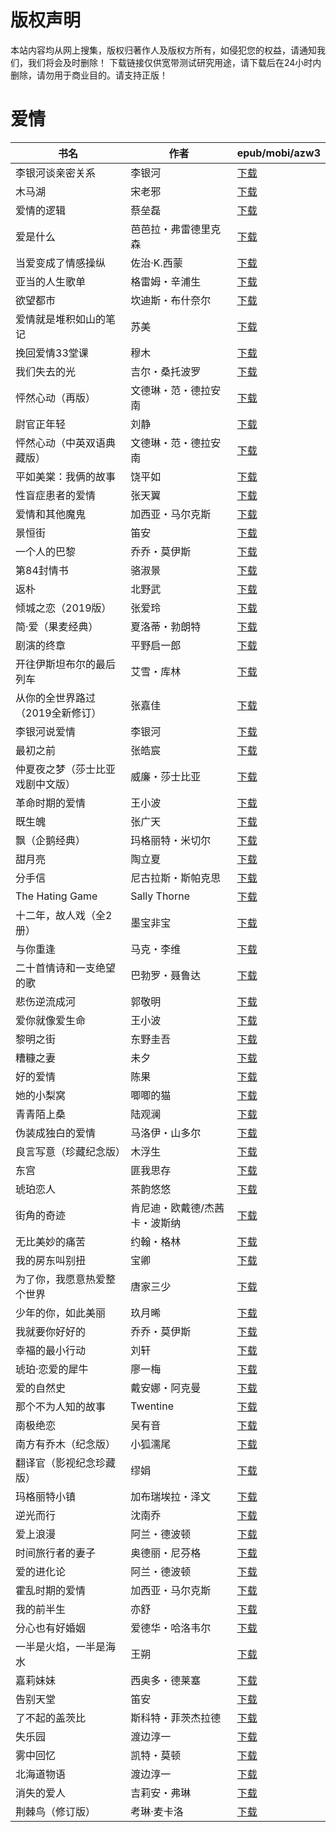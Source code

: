 # 版权声明

本站内容均从网上搜集，版权归著作人及版权方所有，如侵犯您的权益，请通知我们，我们将会及时删除！ 下载链接仅供宽带测试研究用途，请下载后在24小时内删除，请勿用于商业目的。请支持正版！

# 爱情

| 书名 | 作者 | epub/mobi/azw3 |
| --- | --- | --- |
| 李银河谈亲密关系 | 李银河 | [下载](https://url89.ctfile.com/f/31084289-1375500598-6535b1?p=8866) |
| 木马湖 | 宋老邪 | [下载](https://url89.ctfile.com/f/31084289-1357002121-ac27cf?p=8866) |
| 爱情的逻辑 | 蔡垒磊 | [下载](https://url89.ctfile.com/f/31084289-1357001287-7558eb?p=8866) |
| 爱是什么 | 芭芭拉・弗雷德里克森 | [下载](https://url89.ctfile.com/f/31084289-1356999475-3aed0e?p=8866) |
| 当爱变成了情感操纵 | 佐治·K.西蒙 | [下载](https://url89.ctfile.com/f/31084289-1356995245-aa31a6?p=8866) |
| 亚当的人生歌单 | 格雷姆・辛浦生 | [下载](https://url89.ctfile.com/f/31084289-1356990436-70e241?p=8866) |
| 欲望都市 | 坎迪斯・布什奈尔 | [下载](https://url89.ctfile.com/f/31084289-1356990379-bb75be?p=8866) |
| 爱情就是堆积如山的笔记 | 苏美 | [下载](https://url89.ctfile.com/f/31084289-1356986605-1d0750?p=8866) |
| 挽回爱情33堂课 | 穆木 | [下载](https://url89.ctfile.com/f/31084289-1356985810-12567b?p=8866) |
| 我们失去的光 | 吉尔・桑托波罗 | [下载](https://url89.ctfile.com/f/31084289-1356985711-f7b9ee?p=8866) |
| 怦然心动（再版） | 文德琳・范・德拉安南 | [下载](https://url89.ctfile.com/f/31084289-1356985642-272a86?p=8866) |
| 尉官正年轻 | 刘静 | [下载](https://url89.ctfile.com/f/31084289-1356985630-32bdb9?p=8866) |
| 怦然心动（中英双语典藏版） | 文德琳・范・德拉安南 | [下载](https://url89.ctfile.com/f/31084289-1356985600-4bbce3?p=8866) |
| 平如美棠：我俩的故事 | 饶平如 | [下载](https://url89.ctfile.com/f/31084289-1356982525-44a988?p=8866) |
| 性盲症患者的爱情 | 张天翼 | [下载](https://url89.ctfile.com/f/31084289-1357053070-b8c727?p=8866) |
| 爱情和其他魔鬼 | 加西亚・马尔克斯 | [下载](https://url89.ctfile.com/f/31084289-1357051126-9665e7?p=8866) |
| 景恒街 | 笛安 | [下载](https://url89.ctfile.com/f/31084289-1357051015-aa2384?p=8866) |
| 一个人的巴黎 | 乔乔・莫伊斯 | [下载](https://url89.ctfile.com/f/31084289-1357050619-04e97f?p=8866) |
| 第84封情书 | 骆淑景 | [下载](https://url89.ctfile.com/f/31084289-1357047031-83dc53?p=8866) |
| 返朴 | 北野武 | [下载](https://url89.ctfile.com/f/31084289-1357046800-b689fb?p=8866) |
| 倾城之恋（2019版） | 张爱玲 | [下载](https://url89.ctfile.com/f/31084289-1357045720-2b6e2f?p=8866) |
| 简·爱（果麦经典） | 夏洛蒂・勃朗特 | [下载](https://url89.ctfile.com/f/31084289-1357045654-27e62a?p=8866) |
| 剧演的终章 | 平野启一郎 | [下载](https://url89.ctfile.com/f/31084289-1357045306-447f37?p=8866) |
| 开往伊斯坦布尔的最后列车 | 艾雪・库林 | [下载](https://url89.ctfile.com/f/31084289-1357043023-4cbbe6?p=8866) |
| 从你的全世界路过（2019全新修订） | 张嘉佳 | [下载](https://url89.ctfile.com/f/31084289-1357040293-137a08?p=8866) |
| 李银河说爱情 | 李银河 | [下载](https://url89.ctfile.com/f/31084289-1357036396-f08416?p=8866) |
| 最初之前 | 张皓宸 | [下载](https://url89.ctfile.com/f/31084289-1357036237-0122de?p=8866) |
| 仲夏夜之梦（莎士比亚戏剧中文版） | 威廉・莎士比亚 | [下载](https://url89.ctfile.com/f/31084289-1357035754-552ee9?p=8866) |
| 革命时期的爱情 | 王小波 | [下载](https://url89.ctfile.com/f/31084289-1357035277-f2f141?p=8866) |
| 既生魄 | 张广天 | [下载](https://url89.ctfile.com/f/31084289-1357034497-a955e3?p=8866) |
| 飘（企鹅经典） | 玛格丽特・米切尔 | [下载](https://url89.ctfile.com/f/31084289-1357033714-39755f?p=8866) |
| 甜月亮 | 陶立夏 | [下载](https://url89.ctfile.com/f/31084289-1357033636-81f339?p=8866) |
| 分手信 | 尼古拉斯・斯帕克思 | [下载](https://url89.ctfile.com/f/31084289-1357032835-a16896?p=8866) |
| The Hating Game | Sally Thorne | [下载](链接未找到) |
| 十二年，故人戏（全2册） | 墨宝非宝 | [下载](https://url89.ctfile.com/f/31084289-1357032544-a3bec7?p=8866) |
| 与你重逢 | 马克・李维 | [下载](https://url89.ctfile.com/f/31084289-1357032469-49b649?p=8866) |
| 二十首情诗和一支绝望的歌 | 巴勃罗・聂鲁达 | [下载](https://url89.ctfile.com/f/31084289-1357032373-77d3ce?p=8866) |
| 悲伤逆流成河 | 郭敬明 | [下载](https://url89.ctfile.com/f/31084289-1357032358-7743cd?p=8866) |
| 爱你就像爱生命 | 王小波 | [下载](https://url89.ctfile.com/f/31084289-1357031905-193da3?p=8866) |
| 黎明之街 | 东野圭吾 | [下载](https://url89.ctfile.com/f/31084289-1357031164-4316c5?p=8866) |
| 糟糠之妻 | 未夕 | [下载](https://url89.ctfile.com/f/31084289-1357029601-d8ddb2?p=8866) |
| 好的爱情 | 陈果 | [下载](https://url89.ctfile.com/f/31084289-1357027975-a6a097?p=8866) |
| 她的小梨窝 | 唧唧的猫 | [下载](链接未找到) |
| 青青陌上桑 | 陆观澜 | [下载](https://url89.ctfile.com/f/31084289-1357027747-d1669b?p=8866) |
| 伪装成独白的爱情 | 马洛伊・山多尔 | [下载](https://url89.ctfile.com/f/31084289-1357027723-339ebc?p=8866) |
| 良言写意（珍藏纪念版） | 木浮生 | [下载](https://url89.ctfile.com/f/31084289-1357027585-8dcbed?p=8866) |
| 东宫 | 匪我思存 | [下载](https://url89.ctfile.com/f/31084289-1357027138-57ad43?p=8866) |
| 琥珀恋人 | 茶韵悠悠 | [下载](https://url89.ctfile.com/f/31084289-1357025029-910f40?p=8866) |
| 街角的奇迹 | 肯尼迪・欧戴德/杰茜卡・波斯纳 | [下载](https://url89.ctfile.com/f/31084289-1357024135-a86d86?p=8866) |
| 无比美妙的痛苦 | 约翰・格林 | [下载](https://url89.ctfile.com/f/31084289-1357023421-afac0a?p=8866) |
| 我的房东叫别扭 | 宝卿 | [下载](https://url89.ctfile.com/f/31084289-1357023103-0d5a9b?p=8866) |
| 为了你，我愿意热爱整个世界 | 唐家三少  | [下载](https://url89.ctfile.com/f/31084289-1357023094-78fa48?p=8866) |
| 少年的你，如此美丽 | 玖月晞 | [下载](https://url89.ctfile.com/f/31084289-1357022845-17524c?p=8866) |
| 我就要你好好的 | 乔乔・莫伊斯 | [下载](https://url89.ctfile.com/f/31084289-1357022401-24700e?p=8866) |
| 幸福的最小行动 | 刘轩 | [下载](https://url89.ctfile.com/f/31084289-1357022134-f272bd?p=8866) |
| 琥珀·恋爱的犀牛 | 廖一梅 | [下载](https://url89.ctfile.com/f/31084289-1357021084-25b99f?p=8866) |
| 爱的自然史 | 戴安娜・阿克曼 | [下载](https://url89.ctfile.com/f/31084289-1357021021-362752?p=8866) |
| 那个不为人知的故事 | Twentine | [下载](https://url89.ctfile.com/f/31084289-1357020829-f14985?p=8866) |
| 南极绝恋 | 吴有音 | [下载](https://url89.ctfile.com/f/31084289-1357019218-58d2f5?p=8866) |
| 南方有乔木（纪念版） | 小狐濡尾 | [下载](https://url89.ctfile.com/f/31084289-1357018402-84c931?p=8866) |
| 翻译官（影视纪念珍藏版） | 缪娟 | [下载](https://url89.ctfile.com/f/31084289-1357017772-ab292f?p=8866) |
| 玛格丽特小镇 | 加布瑞埃拉・泽文  | [下载](https://url89.ctfile.com/f/31084289-1357017520-70035d?p=8866) |
| 逆光而行 | 沈南乔 | [下载](https://url89.ctfile.com/f/31084289-1357017262-60c28b?p=8866) |
| 爱上浪漫 | 阿兰・德波顿 | [下载](https://url89.ctfile.com/f/31084289-1357016809-5e062f?p=8866) |
| 时间旅行者的妻子 | 奥德丽・尼芬格 | [下载](https://url89.ctfile.com/f/31084289-1357013359-d1a740?p=8866) |
| 爱的进化论 | 阿兰・德波顿 | [下载](https://url89.ctfile.com/f/31084289-1357012588-04cd1e?p=8866) |
| 霍乱时期的爱情 | 加西亚・马尔克斯 | [下载](https://url89.ctfile.com/f/31084289-1357010596-537f33?p=8866) |
| 我的前半生 | 亦舒 | [下载](https://url89.ctfile.com/f/31084289-1357009927-9bdb0f?p=8866) |
| 分心也有好婚姻 | 爱德华・哈洛韦尔 | [下载](https://url89.ctfile.com/f/31084289-1357009468-0fe3cf?p=8866) |
| 一半是火焰，一半是海水 | 王朔 | [下载](https://url89.ctfile.com/f/31084289-1357009294-b318d0?p=8866) |
| 嘉莉妹妹 | 西奥多・德莱塞 | [下载](https://url89.ctfile.com/f/31084289-1357008712-177f57?p=8866) |
| 告别天堂 | 笛安 | [下载](https://url89.ctfile.com/f/31084289-1357008511-0969ee?p=8866) |
| 了不起的盖茨比 | 斯科特・菲茨杰拉德 | [下载](https://url89.ctfile.com/f/31084289-1357007428-711e86?p=8866) |
| 失乐园 | 渡边淳一 | [下载](https://url89.ctfile.com/f/31084289-1357007320-69bcb7?p=8866) |
| 雾中回忆 | 凯特・莫顿 | [下载](https://url89.ctfile.com/f/31084289-1357007173-528665?p=8866) |
| 北海道物语 | 渡边淳一 | [下载](https://url89.ctfile.com/f/31084289-1357007113-1efc77?p=8866) |
| 消失的爱人 | 吉莉安・弗琳 | [下载](https://url89.ctfile.com/f/31084289-1357006969-e58bb7?p=8866) |
| 荆棘鸟（修订版） | 考琳·麦卡洛 | [下载](https://url89.ctfile.com/f/31084289-1357006825-1516bb?p=8866) |
